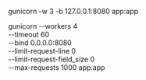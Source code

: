 
gunicorn -w 3 -b 127.0.0.1:8080 app:app


gunicorn --workers 4 \
    --timeout 60 \
    --bind  0.0.0.0:8080 \
    --limit-request-line 0 \
    --limit-request-field_size 0 \
    --max-requests 1000 app:app
